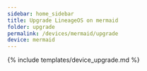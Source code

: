 ```yaml
---
sidebar: home_sidebar
title: Upgrade LineageOS on mermaid
folder: upgrade
permalink: /devices/mermaid/upgrade
device: mermaid
---
```

{% include templates/device_upgrade.md %}
